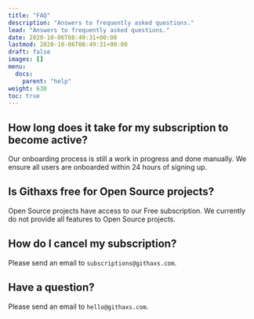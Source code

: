 ```yaml
---
title: "FAQ"
description: "Answers to frequently asked questions."
lead: "Answers to frequently asked questions."
date: 2020-10-06T08:49:31+00:00
lastmod: 2020-10-06T08:49:31+00:00
draft: false
images: []
menu:
  docs:
    parent: "help"
weight: 630
toc: true
---
```


## How long does it take for my subscription to become active?
Our onboarding process is still a work in progress and done manually. We ensure all users are onboarded within 24 hours of signing up.

## Is Githaxs free for Open Source projects?
Open Source projects have access to our Free subscription. We currently do not provide all features to Open Source projects.

## How do I cancel my subscription?
Please send an email to `subscriptions@githaxs.com`.

## Have a question?
Please send an email to `hello@githaxs.com`.
